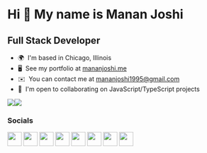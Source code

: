 Hi 👋 My name is Manan Joshi
============================

Full Stack Developer
--------------------

* 🌍  I'm based in Chicago, Illinois
* 🖥️  See my portfolio at [mananjoshi.me](http://mananjoshi.me)
* ✉️  You can contact me at [mananjoshi1995@gmail.com](mailto:mananjoshi1995@gmail.com)
* 🤝  I'm open to collaborating on JavaScript/TypeScript projects

<a href="https://www.twitter.com/manan__joshi" target="_blank" rel="noreferrer"><img
src="https://img.shields.io/twitter/follow/manan__joshi?logo=twitter&style=for-the-badge&color=0891b2&labelColor=1c1917"
/></a><a href="https://www.github.com/manan30" target="_blank" rel="noreferrer"><img
src="https://img.shields.io/github/followers/manan30?logo=github&style=for-the-badge&color=0891b2&labelColor=1c1917" /></a>


### Socials

<p align="left"> <a href="https://www.dev.to/manan30" target="_blank" rel="noreferrer"><img src="https://raw.githubusercontent.com/danielcranney/readme-generator/main/public/icons/socials/devdotto-dark.svg" width="32" height="32" /></a> <a href="https://www.github.com/manan30" target="_blank" rel="noreferrer"><img src="https://raw.githubusercontent.com/danielcranney/readme-generator/main/public/icons/socials/github-dark.svg" width="32" height="32" /></a> <a href="http://www.instagram.com/manan__joshi" target="_blank" rel="noreferrer"><img src="https://raw.githubusercontent.com/danielcranney/readme-generator/main/public/icons/socials/instagram.svg" width="32" height="32" /></a> <a href="https://www.linkedin.com/in/mananjoshi1741" target="_blank" rel="noreferrer"><img src="https://raw.githubusercontent.com/danielcranney/readme-generator/main/public/icons/socials/linkedin.svg" width="32" height="32" /></a> <a href="https://www.polywork.com/manan_joshi" target="_blank" rel="noreferrer"><img src="https://raw.githubusercontent.com/danielcranney/readme-generator/main/public/icons/socials/polywork.svg" width="32" height="32" /></a> <a href="http://www.medium.com/@Manan_30" target="_blank" rel="noreferrer"><img src="https://raw.githubusercontent.com/danielcranney/readme-generator/main/public/icons/socials/medium-dark.svg" width="32" height="32" /></a> <a href="https://www.stackoverflow.com/users/manan-joshi" target="_blank" rel="noreferrer"><img src="https://raw.githubusercontent.com/danielcranney/readme-generator/main/public/icons/socials/stackoverflow.svg" width="32" height="32" /></a> <a href="https://www.twitter.com/manan__joshi" target="_blank" rel="noreferrer"><img src="https://raw.githubusercontent.com/danielcranney/readme-generator/main/public/icons/socials/twitter.svg" width="32" height="32" /></a></p>
